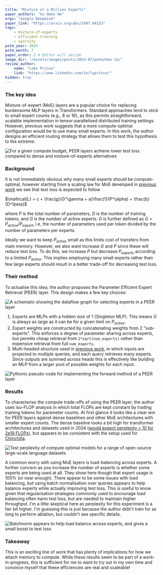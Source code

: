 ```yaml
---
title: "Mixture of a Million Experts"
paper_authors: "Xu Owen He"
orgs: "Google Deepmind"
paper_link: "https://arxiv.org/abs/2407.04153"
tags:
    - mixture-of-experts
    - efficient-training
    - sparsity
potm_year: 2024
potm_month: 7
paper_order: 2 # Editor will decide
image_dir: "/assets/images/posts/2024-07/potm/moe-1m/"
review_author:
    name: "Luke Prince"
    link: "https://www.linkedin.com/in/lyprince/"
hidden: true
---
```


### The key idea

Mixture-of-expert (MoE) layers are a popular choice for replacing burdensome MLP layers in Transformers. Standard approaches tend to stick to small expert counts (e.g., 8 or 16), as this permits straightforward, scalable implementation in tensor-parallelised distributed training settings. However, previous work suggests that a more compute-optimal configuration would be to use many small experts. In this work, the author designs an efficient routing strategy that allows them to test this hypothesis to the extreme.

<img src="{{ page.image_dir | append: 'FIG-Isoflop.png' | relative_url }}" alt="For a given compute budget, PEER layers achieve lower test loss compared to dense and mixture-of-experts alternatives">

### Background

It is not immediately obvious why many small experts should be compute-optimal, however starting from a scaling law for MoE developed in [previous work](https://arxiv.org/abs/2402.07871) we see that test loss is expected to follow

$\mathcal{L} = c + \frac{g}{G^\gamma + a}\frac{1}{P^\alpha} + \frac{b}{D^\beta}$

where $P$ is the total number of parameters, $D$ is the number of training tokens, and $G$ is the number of active experts. $G$ is further defined as $G = P_{active}/P_{expert}$, i.e, the number of parameters used per token divided by the number of parameters per experts.

Ideally we want to keep $P_{active}$ small as this limits cost of transfers from main memory. However, we also want increase $G$ and $P$ since these will reduce test loss. To do this, we increase $P$ but decrease $P_{experts}$ according to a limited $P_{active}$. This implies employing many small experts rather than few large experts should result in a better trade-off for decreasing test loss.

### Their method

To actualise this idea, the author proposes the Parameter Efficient Expert Retrieval (PEER) layer. This design makes a few key choices:

<img src="{{ page.image_dir | append: 'FIG-Schema.png' | relative_url }}" alt="A schematic showing the dataflow graph for selecting experts in a PEER layer">

1. Experts are MLPs with a hidden size of 1 (Singleton MLP). This means $G$ is always as large as it can be for a given limit on $P_{active}$.
2. Expert weights are constructed by concatenating weights from 2 "sub-experts". This enforces a degree of parameter sharing across experts, but permits cheap retrieval from `2*sqrt(num_experts)` rather than expensive retrieval from full `num_experts`.
3. Multi-headed structure used in [previous work](https://arxiv.org/abs/1907.05242), in which inputs are projected to multiple queries, and each query retrieves many experts. Since outputs are summed across heads this is effectively like building an MLP from a larger pool of possible weights for each input.

<img src="{{ page.image_dir | append: 'ALGO-PEER.png' | relative_url }}" alt="Pythonic pseudo-code for implementing the forward method of a PEER layer">

### Results

To characterise the compute trade-offs of using the PEER layer, the author uses iso-FLOP analysis in which total FLOPs are kept constant by trading training tokens for parameter counts. At first glance it looks like a clear win for PEER layers against dense baselines and other MoE architectures with smaller expert counts. The dense baseline looks a bit high for transformer architectures and datasets used in 2024 ([would expect perplexity < 10 for 2e19 FLOPs](https://arxiv.org/abs/2304.03208)), but appears to be consistent with the setup used for [Chinchilla](https://arxiv.org/abs/2203.15556).

<img src="{{ page.image_dir | append: 'TBL-PPL.png' | relative_url }}" alt="Test perplexity of compute optimal models for a range of open-source large-scale language datasets">

A common worry with using MoE layers is load-balancing across experts. A further concern as you increase the number of experts is whether some experts are being used at all. They show here though that expert usage is 100% (or near enough). There appear to be some issues with load balancing, but using batch normalisation over queries appears to help balance experts while actually improving test loss. This is useful to know given that regularisation strategies commonly used to encourage load balancing often harm test loss, but are needed to maintain higher throughput. I'm a little skeptical here as perplexity for this experiment is a fair bit higher. I'm guessing this is just because the author didn't train for as long to perform ablation, but couldn't see specific details.

<img src="{{ page.image_dir | append: 'TBL-Batchnorm-Balance.png' | relative_url }}" alt="Batchnorm appears to help load balance across experts, and gives a small boost to test loss">

### Takeaway

This is an exciting line of work that has plenty of implications for how we attach memory to compute. While these results seem to be part of a work-in-progress, this is sufficient for me to want to try out in my own time and convince myself that these efficiencies are real and scaleable!
